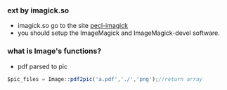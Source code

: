 ### ext by imagick.so
* imagick.so go to the site <a href='http://pecl.php.net/pcakge/imagick' target='_blank'>pecl-imagick</a>
* you should setup the ImageMagick and ImageMagick-devel software.

### what is Image's functions?
* pdf parsed to pic
```javascript
$pic_files = Image::pdf2pic('a.pdf','./','png');//return array
```